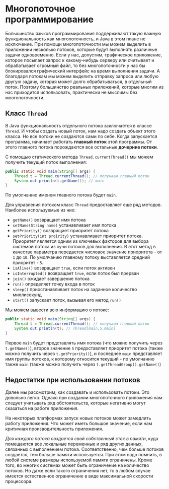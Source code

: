 # Многопоточное программирование
Большинство языков программирования поддерживают такую важную функциональность как многопоточность, и Java в этом плане не исключение. При помощи многопоточности мы можем выделить в приложении несколько потоков, которые будут выполнять различные задачи одновременно. Если у нас, допустим, графическое приложение, которое посылает запрос к какому-нибудь серверу или считывает и обрабатывает огромный файл, то без многопоточности у нас бы блокировался графический интерфейс на время выполнения задачи. А благодаря потокам мы можем выделить отправку запроса или любую другую задачу, которая может долго обрабатываться, в отдельный поток. Поэтому большинство реальных приложений, которые многим из нас приходится использовать, практически не мыслимы без многопоточности.



## Класс `Thread`
В Java функциональность отдельного потока заключается в классе `Thread`. И чтобы создать новый поток, нам надо создать объект этого класса. Но все потоки не создаются сами по себе. Когда запускается программа, начинает работать **главный поток** этой программы. От этого главного потока порождаются все остальные **дочерние потоки**.

С помощью статического метода `Thread.currentThread()` мы можем получить текущий поток выполнения:

```java
public static void main(String[] args) {  
    Thread t = Thread.currentThread(); // получаем главный поток
    System.out.println(t.getName()); // main
}
```

По умолчанию именем главного потока будет `main`.

Для управления потоком класс `Thread` предоставляет еще ряд методов. Наиболее используемые из них:
- `getName()` возвращает имя потока
- `setName(String name)` устанавливает имя потока
- `getPriority()` возвращает приоритет потока
- `setPriority(int proirity)` устанавливает приоритет потока. Приоритет является одним из ключевых факторов для выбора системой потока из кучи потоков для выполнения. В этот метод в качестве параметра передается числовое значение приоритета - от `1` до `10`. По умолчанию главному потоку выставляется средний приоритет - `5`.
- `isAlive()` возвращает `true`, если поток активен
- `isInterrupted()` возвращает `true`, если поток был прерван
- `join()` ожидает завершение потока
- `run()` определяет точку входа в поток
- `sleep()` приостанавливает поток на заданное количество миллисекунд
- `start()` запускает поток, вызывая его метод `run()`

Мы можем вывести всю информацию о потоке:

```java
public static void main(String[] args) {
    Thread t = Thread.currentThread(); // получаем главный поток
    System.out.println(t); // Thread[main,5,main]
}
```

Первое `main` будет представлять имя потока (что можно получить через `t.getName()`), второе значение `5` предоставляет приоритет потока (также можно получить через `t.getPriority()`), и последнее `main` представляет имя группы потоков, к которому относится текущий - по умолчанию также `main` (также можно получить через `t.getThreadGroup().getName()`)


## Недостатки при использовании потоков
Далее мы рассмотрим, как создавать и использовать потоки. Это довольно легко. Однако при создании многопоточного приложения нам следует учитывать ряд обстоятельств, которые негативно могут сказаться на работе приложения.

На некоторых платформах запуск новых потоков может замедлить работу приложения. Что может иметь большое значение, если нам критичная производительность приложения.

*Для каждого потока создается свой собственный стек в памяти*, куда помещаются все локальные переменные и ряд других данных, связанных с выполнением потока. Соответственно, чем больше потоков создается, тем больше памяти используется. При этом надо помнить, в любой системе размеры используемой памяти ограничены. Кроме того, во многих системах может быть ограничение на количество потоков. Но даже если такого ограничения нет, то в любом случае имеется естественное ограничение в виде максимальной скорости процессора.